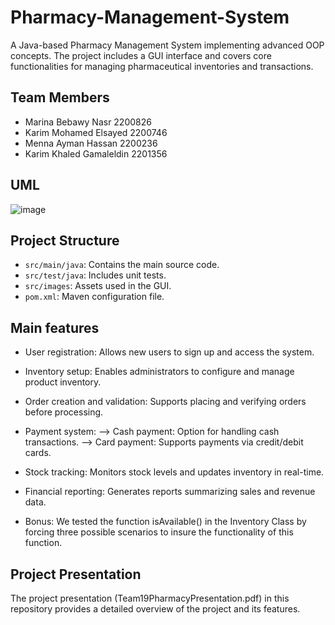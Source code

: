 # Pharmacy-Management-System
A Java-based Pharmacy Management System implementing advanced OOP concepts. The project includes a GUI interface and covers core functionalities for managing pharmaceutical inventories and transactions.

## Team Members
- Marina Bebawy Nasr 2200826
- Karim Mohamed Elsayed 2200746
- Menna Ayman Hassan 2200236
- Karim Khaled Gamaleldin 2201356


## UML 
![image](https://github.com/user-attachments/assets/fe25d4b4-49de-4a48-920d-64e84ed45ca2)

## Project Structure
- `src/main/java`: Contains the main source code.
- `src/test/java`: Includes unit tests.
- `src/images`: Assets used in the GUI.
- `pom.xml`: Maven configuration file.
  
## Main features
- User registration: Allows new users to sign up and access the system.

- Inventory setup: Enables administrators to configure and manage product inventory.

- Order creation and validation: Supports placing and verifying orders before processing.

- Payment system: --> Cash payment: Option for handling cash transactions. --> Card payment: Supports payments via credit/debit cards.

- Stock tracking: Monitors stock levels and updates inventory in real-time.

- Financial reporting: Generates reports summarizing sales and revenue data.

- Bonus: We tested the function isAvailable() in the Inventory Class by forcing three possible scenarios to insure the functionality of this function.

## Project Presentation
The project presentation (Team19PharmacyPresentation.pdf) in this repository provides a detailed overview of the project and its features.
